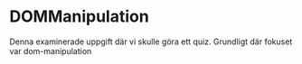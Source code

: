 # DOMManipulation


Denna examinerade uppgift där vi skulle göra ett quiz. Grundligt där fokuset var dom-manipulation
